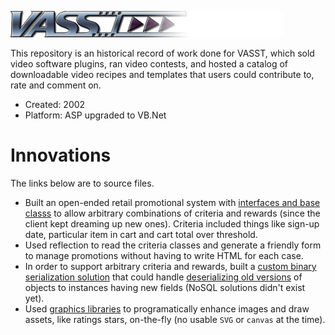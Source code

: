 ![Logo](./images/logo/vasst.png)

This repository is an historical record of work done for VASST, which sold video software plugins, ran video contests, and hosted a catalog of downloadable video recipes and templates that users could contribute to, rate and comment on.

- Created: 2002
- Platform: ASP upgraded to VB.Net

# Innovations

The links below are to source files.

- Built an open-ended retail promotional system with [interfaces and base classs](/Code/PromotionCriterion.vb) to allow arbitrary combinations of criteria and rewards (since the client kept dreaming up new ones). Criteria included things like sign-up date, particular item in cart and cart total over threshold.
- Used reflection to read the criteria classes and generate a friendly form to manage promotions without having to write HTML for each case.
- In order to support arbitrary criteria and rewards, built a [custom binary serialization solution](Code/data/File.vb) that could handle [deserializing old versions](Code/data/Migration.vb) of objects to instances having new fields (NoSQL solutions didn't exist yet).
- Used [graphics libraries](/Code/Draw.vb) to programatically enhance images and draw assets, like ratings stars, on-the-fly (no usable `SVG` or `canvas` at the time).


